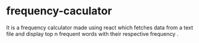 # frequency-caculator
It is a frequency calculator made using react which fetches data from a text file and display top n frequent words with their respective frequency .
